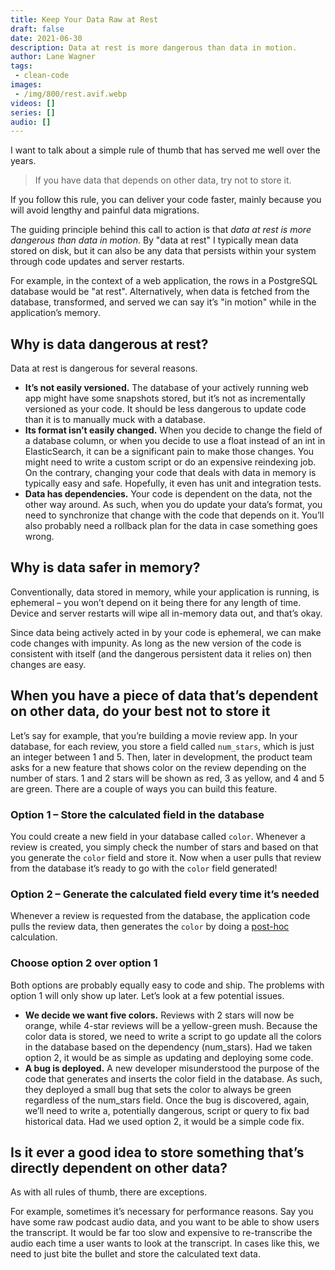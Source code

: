 ```yaml
---
title: Keep Your Data Raw at Rest
draft: false
date: 2021-06-30
description: Data at rest is more dangerous than data in motion.
author: Lane Wagner
tags:
 - clean-code
images:
 - /img/800/rest.avif.webp
videos: []
series: []
audio: []
---
```


I want to talk about a simple rule of thumb that has served me well over the years.

> If you have data that depends on other data, try not to store it.

If you follow this rule, you can deliver your code faster, mainly because you will avoid lengthy and painful data migrations.

The guiding principle behind this call to action is that *data at rest is more dangerous than data in motion*. By "data at rest" I typically mean data stored on disk, but it can also be any data that persists within your system through code updates and server restarts.

For example, in the context of a web application, the rows in a PostgreSQL database would be "at rest". Alternatively, when data is fetched from the database, transformed, and served we can say it’s "in motion" while in the application’s memory.

## Why is data dangerous at rest?

Data at rest is dangerous for several reasons.

* **It’s not easily versioned.** The database of your actively running web app might have some snapshots stored, but it’s not as incrementally versioned as your code. It should be less dangerous to update code than it is to manually muck with a database.
* **Its format isn’t easily changed.** When you decide to change the field of a database column, or when you decide to use a float instead of an int in ElasticSearch, it can be a significant pain to make those changes. You might need to write a custom script or do an expensive reindexing job. On the contrary, changing your code that deals with data in memory is typically easy and safe. Hopefully, it even has unit and integration tests.
* **Data has dependencies.** Your code is dependent on the data, not the other way around. As such, when you do update your data’s format, you need to synchronize that change with the code that depends on it. You’ll also probably need a rollback plan for the data in case something goes wrong.

## Why is data safer in memory?

Conventionally, data stored in memory, while your application is running, is ephemeral – you won’t depend on it being there for any length of time. Device and server restarts will wipe all in-memory data out, and that’s okay.

Since data being actively acted in by your code is ephemeral, we can make code changes with impunity. As long as the new version of the code is consistent with itself (and the dangerous persistent data it relies on) then changes are easy.

## When you have a piece of data that’s dependent on other data, do your best not to store it

Let’s say for example, that you’re building a movie review app. In your database, for each review, you store a field called `num_stars`, which is just an integer between 1 and 5. Then, later in development, the product team asks for a new feature that shows color on the review depending on the number of stars. 1 and 2 stars will be shown as red, 3 as yellow, and 4 and 5 are green. There are a couple of ways you can build this feature.

### Option 1 – Store the calculated field in the database

You could create a new field in your database called `color`. Whenever a review is created, you simply check the number of stars and based on that you generate the `color` field and store it. Now when a user pulls that review from the database it’s ready to go with the `color` field generated!

### Option 2 – Generate the calculated field every time it’s needed

Whenever a review is requested from the database, the application code pulls the review data, then generates the `color` by doing a [post-hoc](https://en.wikipedia.org/wiki/Post_hoc) calculation.

### Choose option 2 over option 1

Both options are probably equally easy to code and ship. The problems with option 1 will only show up later. Let’s look at a few potential issues.

* **We decide we want five colors.** Reviews with 2 stars will now be orange, while 4-star reviews will be a yellow-green mush. Because the color data is stored, we need to write a script to go update all the colors in the database based on the dependency (num_stars). Had we taken option 2, it would be as simple as updating and deploying some code.
* **A bug is deployed.** A new developer misunderstood the purpose of the code that generates and inserts the color field in the database. As such, they deployed a small bug that sets the color to always be green regardless of the num_stars field. Once the bug is discovered, again, we’ll need to write a, potentially dangerous, script or query to fix bad historical data. Had we used option 2, it would be a simple code fix.

## Is it ever a good idea to store something that’s directly dependent on other data?

As with all rules of thumb, there are exceptions.

For example, sometimes it’s necessary for performance reasons. Say you have some raw podcast audio data, and you want to be able to show users the transcript. It would be far too slow and expensive to re-transcribe the audio each time a user wants to look at the transcript. In cases like this, we need to just bite the bullet and store the calculated text data.
